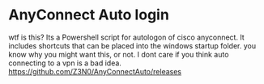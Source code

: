 # AnyConnect Auto login 
wtf is this?
Its a Powershell script for autologon of cisco anyconnect. 
It includes shortcuts that can be placed into the windows startup folder. you know why you might want this, or not.
I dont care if you think auto connecting to a vpn is a bad idea. 
https://github.com/Z3N0/AnyConnectAuto/releases
